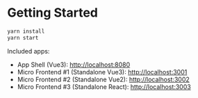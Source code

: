 # Getting Started

```sh
yarn install
yarn start
```

Included apps:

- App Shell (Vue3): [http://localhost:8080](http://localhost:8080)
- Micro Frontend #1 (Standalone Vue3): [http://localhost:3001](http://localhost:3001)
- Micro Frontend #2 (Standalone Vue2): [http://localhost:3002](http://localhost:3002)
- Micro Frontend #3 (Standalone React): [http://localhost:3003](http://localhost:3003)
